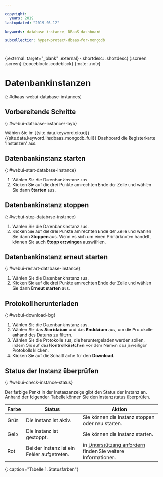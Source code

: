 ```yaml
---

copyright:
  years: 2019
lastupdated: "2019-06-12"

keywords: database instance, DBaaS dashboard

subcollection: hyper-protect-dbaas-for-mongodb

---
```


{:external: target="_blank" .external}
{:shortdesc: .shortdesc}
{:screen: .screen}
{:codeblock: .codeblock}
{:note: .note}


# Datenbankinstanzen
{: #dbaas-webui-database-instances}

## Vorbereitende Schritte
{: #webui-database-instances-byb}

Wählen Sie im {{site.data.keyword.cloud}} {{site.data.keyword.ihsdbaas_mongodb_full}}-Dashboard die Registerkarte 'Instanzen' aus.

## Datenbankinstanz starten
{: #webui-start-database-instance}

1. Wählen Sie die Datenbankinstanz aus.
2. Klicken Sie auf die drei Punkte am rechten Ende der Zeile und wählen Sie dann **Starten** aus.

## Datenbankinstanz stoppen
{: #webui-stop-database-instance}

1. Wählen Sie die Datenbankinstanz aus.
2. Klicken Sie auf die drei Punkte am rechten Ende der Zeile und wählen Sie dann **Stoppen** aus. Wenn es sich um einen Primärknoten handelt, können Sie auch **Stopp erzwingen** auswählen.

## Datenbankinstanz erneut starten
{: #webui-restart-database-instance}

1. Wählen Sie die Datenbankinstanz aus.
2. Klicken Sie auf die drei Punkte am rechten Ende der Zeile und wählen Sie dann **Erneut starten** aus.

## Protokoll herunterladen
{: #webui-download-log}

1. Wählen Sie die Datenbankinstanz aus.
2. Wählen Sie das **Startdatum** und das **Enddatum** aus, um die Protokolle anhand des Datums zu filtern.
3. Wählen Sie die Protokolle aus, die heruntergeladen werden sollen, indem Sie auf das **Kontrollkästchen** vor dem Namen des jeweiligen Protokolls klicken.
4. Klicken Sie auf die Schaltfläche für den **Download**.

## Status der Instanz überprüfen
{: #webui-check-instance-status}

Der farbige Punkt in der Instanzanzeige gibt den Status der Instanz an. Anhand der folgenden Tabelle können Sie den Instanzstatus überprüfen.

|Farbe|Status|Aktion|
|-----|------|------|
|Grün|Die Instanz ist aktiv.|Sie können die Instanz stoppen oder neu starten.|
|Gelb|Die Instanz ist gestoppt.|Sie können die Instanz starten.|
|Rot|Bei der Instanz ist ein Fehler aufgetreten.|In [Unterstützung anfordern](/docs/services/hyper-protect-dbaas-for-mongodb?topic=hyper-protect-dbaas-for-mongodb-getting-help-and-support) finden Sie weitere Informationen.|
{: caption="Tabelle 1. Statusfarben"}
